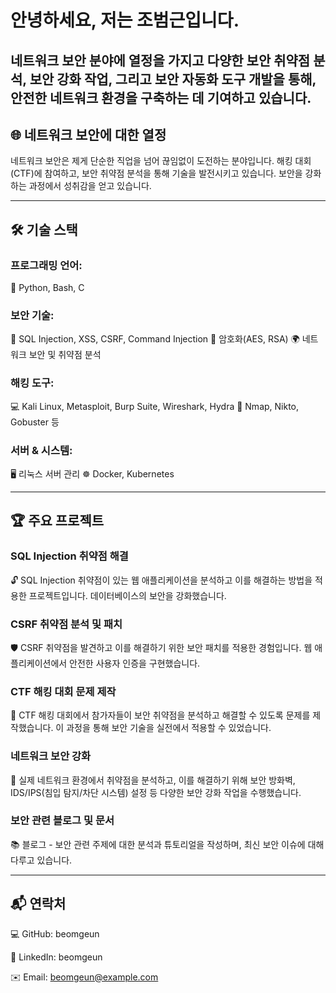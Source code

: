 # 안녕하세요, 저는 조범근입니다.
## 네트워크 보안 분야에 열정을 가지고 다양한 보안 취약점 분석, 보안 강화 작업, 그리고 보안 자동화 도구 개발을 통해, 안전한 네트워크 환경을 구축하는 데 기여하고 있습니다.

## 🌐 네트워크 보안에 대한 열정
네트워크 보안은 제게 단순한 직업을 넘어 끊임없이 도전하는 분야입니다. 해킹 대회(CTF)에 참여하고, 보안 취약점 분석을 통해 기술을 발전시키고 있습니다. 보안을 강화하는 과정에서 성취감을 얻고 있습니다.

---

## 🛠️ 기술 스택

### 프로그래밍 언어:
🐍 Python, Bash, C

### 보안 기술:
🔐 SQL Injection, XSS, CSRF, Command Injection
🔑 암호화(AES, RSA)
🌍 네트워크 보안 및 취약점 분석

### 해킹 도구:
💻 Kali Linux, Metasploit, Burp Suite, Wireshark, Hydra
🧰 Nmap, Nikto, Gobuster 등

### 서버 & 시스템:
🖥️ 리눅스 서버 관리
☸️ Docker, Kubernetes

---

## 🏆 주요 프로젝트

### SQL Injection 취약점 해결
🔓 SQL Injection 취약점이 있는 웹 애플리케이션을 분석하고 이를 해결하는 방법을 적용한 프로젝트입니다. 데이터베이스의 보안을 강화했습니다.

### CSRF 취약점 분석 및 패치
🛡️ CSRF 취약점을 발견하고 이를 해결하기 위한 보안 패치를 적용한 경험입니다. 웹 애플리케이션에서 안전한 사용자 인증을 구현했습니다.

### CTF 해킹 대회 문제 제작
🧩 CTF 해킹 대회에서 참가자들이 보안 취약점을 분석하고 해결할 수 있도록 문제를 제작했습니다. 이 과정을 통해 보안 기술을 실전에서 적용할 수 있었습니다.

### 네트워크 보안 강화
🏰 실제 네트워크 환경에서 취약점을 분석하고, 이를 해결하기 위해 보안 방화벽, IDS/IPS(침입 탐지/차단 시스템) 설정 등 다양한 보안 강화 작업을 수행했습니다.

### 보안 관련 블로그 및 문서
📚 블로그 - 보안 관련 주제에 대한 분석과 튜토리얼을 작성하며, 최신 보안 이슈에 대해 다루고 있습니다.

---

## 📬 연락처
💻 GitHub: beomgeun

🔗 LinkedIn: beomgeun

✉️ Email: beomgeun@example.com
